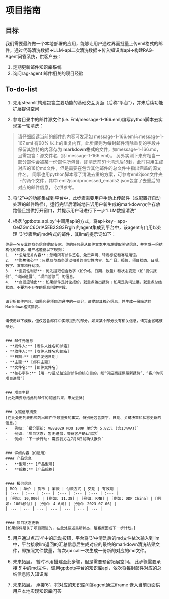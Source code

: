 # 项目指南

## 目标
我们需要最终做一个本地部署的应用，能够让用户通过界面批量上传eml格式的邮件，通过代码清洗数据->LLM-api二次清洗数据->传入知识库api->构建RAG-Agent问答系统，供客户去：
1. 定期更新邮件知识库系统
2. 询问rag-agent 邮件相关的项目经验

## To-do-list
1. 先用steamlit构建包含主要功能的基础交互页面（后称“平台”），并未后续功能扩展提供空间

2. 参考目录中的邮件源文件(i.e. Eml/message-1-166.eml)编写python脚本去实现第一轮清洗：
> 请仔细阅读当前的邮件的内容可发现如 message-1-166.eml与message-1-167.eml 有90% 以上的重复内容，此步骤则为每封邮件清除重复的字段并保留其独特的内容存为 **markdown格式**的文件，如message-1-166.md，且需包含：源文件名（即 message-1-166.eml）。 另外实测下来有相当一部分邮件会被某一份邮件所包含，即清洗前51->清洗后18封，此时只用生成对应的18份md文件，但是需要在包含其他邮件的总文件中指出涵盖的源文件名。
> 同事也用python脚本写了清洗去重的方案，可参考eml2json文件夹下的两个文件，其中 eml2json/processed_emails2.json包含了去重后的对应的邮件信息， 仅供参考。

3. 将“2”中的功能集成到平台中，此步骤需要用户手动上传邮件（或配置好自动处理的邮件路径），运行完毕后清晰地告诉用户新生成的markdown文件存放路径且提供打开窗口，并提示用户可进行下一步“LLM数据清洗”

4. 根据 'gptbots_api.py'中调用api的方式，将api-key= app-OelZGmC6OrlA5EB2SG3Frglh 的agent集成到平台中，该agent专门用以处理 '3'步骤后的md格式的邮件，其llm的提示词如下：

```
你是一名专业的商务信息提取专家。你的任务是从邮件文本中精准提取关键信息，并生成一份结构化的摘要。请严格遵循以下规则：
1.  **忽略无关内容**：忽略所有邮件签名、免责声明、转发标记和寒暄用语。
2.  **聚焦核心**：只提取与商务活动相关的事实性内容，如产品、报价、项目状态、日期、数字、决策和行动项。
3.  **重要性判断**：优先提取包含数字（如价格、日期、数量）和状态变更（如“提供报价”、“询问进展”、“项目暂停”）的信息。
4.  **自适应输出**：如果邮件是讨论报价，就重点输出报价；如果是询问进展，就重点总结状态。不要为不存在的信息创建字段。


请分析邮件内容。如果它是项目沟通中的一部分，请提取其核心信息，并生成一份简洁的Markdown格式摘要。


请使用以下模板，但仅包含邮件中实际提到的部分。如果某个部分没有相关信息，请完全省略该部分。


### 邮件元信息
- **发件人:** [发件人姓名和邮箱]
- **收件人:** [收件人姓名和邮箱]
- **日期:** [邮件发送日期]
- **主题:** [邮件主题]
- **文件名:** [邮件文件名]
- **核心事件:** [用一句话总结这封邮件的核心目的，如“供应商提供最新报价”、“客户询问项目进展”]


### 项目主题
[此处简要总结此封邮件的前因后果，来龙去脉]


### 关键信息摘要
[在此处用列表形式列出邮件中最重要的事实。特别是包含数字、日期、关键决策和状态更新的信息。]
-   例如: `报价更新: VE82029 MOQ 100K 单价为 5.82元 (含13%VAT)`
-   例如: `项目状态: 暂无进展，等待客户确认需求`
-   例如: `下一步行动: 需要我方在7月6日前确认报价`


### 详细内容（如适用）
#### 产品信息
-   **型号:** [产品型号]
-   **规格:** [产品规格]


#### 报价信息
| MOQ | 单价 | 货币 | 条款 | 付款方式 | 交期 | 有效期 |
| :--- | :--- | :--- | :--- | :--- | :--- | :--- |
| [例如: 10,000] | [例如: 11.38] | [例如: RMB] | [例如: DDP China] | [例如: 100%预付] | [例如: 4-6周] | [例如: 2023-07-06] |
| ... | ... | ... | ... | ... | ... | ... |


#### 项目状态更新
[如果邮件是关于项目跟进的，在此处描述最新状态、阻塞原因或下一步计划。]
```

5. 用户通过点击'4'中的启动按钮，平台将'3'中清洗后的md文件依次输入到llm中，平台接收llm返回的汇总信息后生成对应的最终的markdown清洗结果文件，即按照文件数量，每次api call一次生成一份新的对应的md文件。

6. 未来拓展。 暂时不用搭建至此步骤，但是需要预留拓展空间。
此步骤需要承接'5'中的md文件，调用gptbots平台的知识库api，依次将每封邮件对应的总结信息嵌入知识库

7. 未来拓展。 承接‘6’，将对应的知识库问答agent通过iframe 嵌入当前页面供用户本地实现知识库问答

